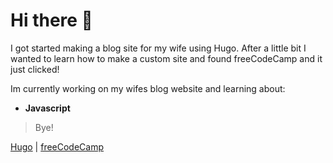 # Hi there 👋

I got started making a blog site for my wife using Hugo. After a little bit I wanted to learn how to make a custom site and found freeCodeCamp and it just clicked!

Im currently working on my wifes blog website and learning about:

* __Javascript__

>Bye!


[Hugo](https://gohugo.io/) | [freeCodeCamp](freecodecamp.org)

<!--
**Rinrodan/Rinrodan** is a ✨ _special_ ✨ repository because its `README.md` (this file) appears on your GitHub profile.

Here are some ideas to get you started:

- 🔭 I’m currently working on ...
- 🌱 I’m currently learning ...
- 👯 I’m looking to collaborate on ...
- 🤔 I’m looking for help with ...
- 💬 Ask me about ...
- 📫 How to reach me: ...
- 😄 Pronouns: ...
- ⚡ Fun fact: ...
-->
